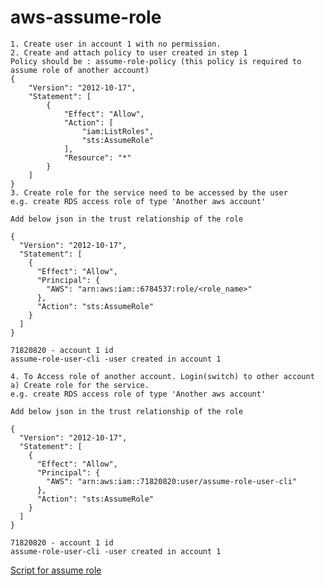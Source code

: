 # aws-assume-role
	1. Create user in account 1 with no permission.
	2. Create and attach policy to user created in step 1
	Policy should be : assume-role-policy (this policy is required to assume role of another account)
	{
	    "Version": "2012-10-17",
	    "Statement": [
	        {
	            "Effect": "Allow",
	            "Action": [
	                "iam:ListRoles",
	                "sts:AssumeRole"
	            ],
	            "Resource": "*"
	        }
	    ]
	}
	3. Create role for the service need to be accessed by the user
	e.g. create RDS access role of type 'Another aws account'
	
	Add below json in the trust relationship of the role
	
	{
	  "Version": "2012-10-17",
	  "Statement": [
	    {
	      "Effect": "Allow",
	      "Principal": {
	        "AWS": "arn:aws:iam::6784537:role/<role_name>"
	      },
	      "Action": "sts:AssumeRole"
	    }
	  ]
	}
	
	71820820 - account 1 id
	assume-role-user-cli -user created in account 1
	
	4. To Access role of another account. Login(switch) to other account
	a) Create role for the service.
	e.g. create RDS access role of type 'Another aws account'
	
	Add below json in the trust relationship of the role
	
	{
	  "Version": "2012-10-17",
	  "Statement": [
	    {	
	      "Effect": "Allow",
	      "Principal": {
	        "AWS": "arn:aws:iam::71820820:user/assume-role-user-cli"
	      },
	      "Action": "sts:AssumeRole"
	    }
	  ]
	}
	
	71820820 - account 1 id
	assume-role-user-cli -user created in account 1

[Script for assume role](boto3-assume-role.py)

